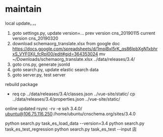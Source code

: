 
# maintain

local update。，。
1. goto settings.py, update version=...
  prev version cns_20190115
  current version cns_20190320
2. download schemaorg_translate.xlsx from google doc  
    https://docs.google.com/spreadsheets/d/1mpiBxI5rK_qs86IpbXgN1xbhrxS_VYF0XjI_fcRpl00/edit#gid=364353024
    mv ~/Downloads/schemaorg_translate.xlsx  ../data/releases/3.4/
3. goto cns.py, generate jsonld
4. goto search.py, update elastic search data
5. goto server.py, test server


rebuild  package
* req
   cp ../data/releases/3.4/classes.json ../vue-site/static/
   cp ../data/releases/3.4/properties.json ../vue-site/static/


online updated
rsync -rv -e ssh 3.4.0/ ubuntu@106.75.116.250:/home/ubuntu/cnschema.org/sites/3.4.0


python search.py task_es_load_data --version=3.4
python search.py task_es_test_regression
python search.py task_es_test --input 店
